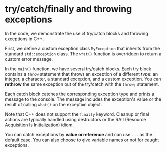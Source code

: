 # try/catch/finally and throwing exceptions

In the code, we demonstrate the use of try/catch blocks and throwing exceptions in C++. 

First, we define a custom exception class `MyException` that inherits from the standard `std::exception` class. The `what()` function is overridden to return a custom error message.

In the `main()` function, we have several try/catch blocks. Each try block contains a `throw` statement that throws an exception of a different type: an integer, a character, a standard exception, and a custom exception. You can __rethrow__ the same exception out of the try/catch with the `throw;` statement.

Each catch block catches the corresponding exception type and prints a message to the console. The message includes the exception's value or the result of calling `what()` on the exception object.

Note that C++ does not support the `finally` keyword. Cleanup or final actions are typically handled using destructors or the RAII (Resource Acquisition Is Initialization) idiom.

You can catch exceptions by __value or reference__ and can use `...` as the default case.  You can also choose to give variable names or not for caught exceptions.
